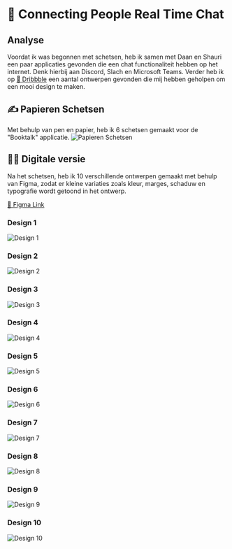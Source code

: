 # 📲 Connecting People Real Time Chat

## Analyse
Voordat ik was begonnen met schetsen, heb ik samen met Daan en Shauri een paar applicaties gevonden die een chat functionaliteit hebben op het internet. Denk hierbij aan Discord, Slach en Microsoft Teams. Verder heb ik op [🏀 Dribbble](https://dribbble.com/) een aantal ontwerpen gevonden die mij hebben geholpen om een mooi design te maken.

## ✍️ Papieren Schetsen
Met behulp van pen en papier, heb ik 6 schetsen gemaakt voor de "Booktalk" applicatie.
![Papieren Schetsen](https://github.com/JustinLung/connecting-people-chat-ontwerpen/blob/main/docs/papieren-schetsen.jpg?raw=true)

## 🧑‍🎨 Digitale versie
Na het schetsen, heb ik 10 verschillende ontwerpen gemaakt met behulp van Figma, zodat er kleine variaties zoals kleur, marges, schaduw en typografie wordt getoond in het ontwerp.

[🔨 Figma Link](https://www.figma.com/file/f4GVZJzxFx8qmMEPd1yjTJ/Untitled?node-id=0%3A1)

### Design 1
![Design 1](https://github.com/JustinLung/connecting-people-chat-ontwerpen/blob/main/docs/design-1.png?raw=true)
### Design 2
![Design 2](https://github.com/JustinLung/connecting-people-chat-ontwerpen/blob/main/docs/design-2.png?raw=true)
### Design 3
![Design 3](https://github.com/JustinLung/connecting-people-chat-ontwerpen/blob/main/docs/design-3.png?raw=true)
### Design 4
![Design 4](https://github.com/JustinLung/connecting-people-chat-ontwerpen/blob/main/docs/design-4.png?raw=true)
### Design 5
![Design 5](https://github.com/JustinLung/connecting-people-chat-ontwerpen/blob/main/docs/design-5.png?raw=true)
### Design 6
![Design 6](https://github.com/JustinLung/connecting-people-chat-ontwerpen/blob/main/docs/design-6.png?raw=true)
### Design 7
![Design 7](https://github.com/JustinLung/connecting-people-chat-ontwerpen/blob/main/docs/design-7.png?raw=true)
### Design 8
![Design 8](https://github.com/JustinLung/connecting-people-chat-ontwerpen/blob/main/docs/design-8.png?raw=true)
### Design 9
![Design 9](https://github.com/JustinLung/connecting-people-chat-ontwerpen/blob/main/docs/design-9.png?raw=true)
### Design 10
![Design 10](https://github.com/JustinLung/connecting-people-chat-ontwerpen/blob/main/docs/design-10.png?raw=true)

